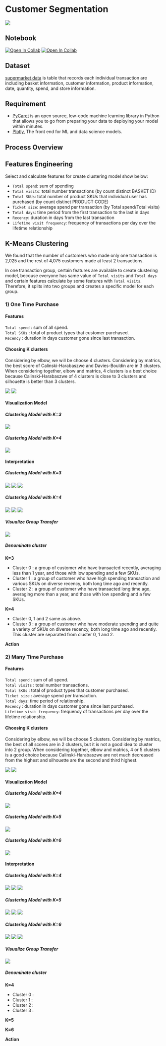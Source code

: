 # Customer Segmentation
[![](https://img.shields.io/badge/-Python-yellow)](https://www.python.org/)

## Notebook
[![Open In Collab](https://colab.research.google.com/assets/colab-badge.svg)](https://colab.research.google.com/github/NittyNice/BADS7105-CRM-Analytics/blob/main/Assignment-2_Customer%20segmentation/Customer_segmentation.ipynb) 
[![Open In Collab](https://colab.research.google.com/assets/colab-badge.svg)](https://colab.research.google.com/github/NittyNice/BADS7105-CRM-Analytics/blob/main/Assignment-2_Customer%20segmentation/Customer_segmentation_lighten.ipynb) 

## Dataset
[supermarket data](https://github.com/NittyNice/BADS7105-CRM-Analytics/blob/main/data/Supermarket%20Data.csv) is table that records each individual transaction are including basket information, customer information, product information, date, quantity, spend, and store information.  

## Requirement
- [PyCaret](https://pycaret.org/) is an open source, low-code machine learning library in Python that allows you to go from preparing your data to deploying your model within minutes.
- [Plotly](https://plotly.com/), The front end for ML and data science models.

## Process Overview

## Features Engineering
Select and calculate features for create clustering model show below:  
- `Total spend`: sum of spending
- `Total visits`: total number transactions (by count distinct BASKET ID)
- `Total SKUs`: total number of product SKUs that individual user has purchased (by count distinct PRODUCT CODE)
- `Ticket size`: average spend per transaction (by Total spend/Total visits)
- `Total days`: time period from the first transaction to the last in days
- `Recency`: duration in days from the last transaction
- `Lifetime visit frequency`: frequency of transactions per day over the lifetime relationship

## K-Means Clustering
We found that the number of customers who made only one transaction is 2,025 and the rest of 4,075 customers made at least 2 transactions.  
  
In one transaction group, certain features are available to create clustering model, becouse everyone has same value of `Total visits` and `Total days` and certain features calculate by some features with `Total visits`. Therefore, it splits into two groups and creates a specific model for each group.  

### 1) One Time Purchase
#### Features
`Total spend` : sum of all spend.  
`Total SKUs` : total of product types that customer purchased.  
`Recency` : duration in days customer gone since last transaction.  

#### Choosing K clusters
Considering by elbow, we will be choose 4 clusters. Considering by matrics, the best score of Calinski-Harabaszwe and Davies-Bouldin are in 3 clusters.
When considering together, elbow and matrics, 4 clusters is a best choice because Calinski-Harabaszwe of 4 clusters is close to 3 clusters and silhouette is better than 3 clusters.  

![](./img/onetime_kmean_select_k_metrics.png)
![](./img/onetime_kmean_plot_elbow.png)

#### Visualization Model
##### Clustering Model with K=3
![](./img/onetime_kmean_k3_plot_model.png)
##### Clustering Model with K=4
![](./img/onetime_kmean_k4_plot_model.png)

#### Interpretation
##### Clustering Model with K=3
![](./img/onetime_kmean_k3_plot_distribution.png)
![](./img/onetime_kmean_k3_boxplot.png)
![](./img/onetime_kmean_k3_statistics.png)

##### Clustering Model with K=4
![](./img/onetime_kmean_k4_plot_distribution.png)
![](./img/onetime_kmean_k4_boxplot.png)
![](./img/onetime_kmean_k4_statistics.png)

##### Visualize Group Transfer
![](./img/onetime_sankey.png)

##### Denominate cluster
**K=3**
- Cluster 0 : a group of customer who have transacted recently, averaging less than 1 year, and those with low spending and a few SKUs.  
- Cluster 1 : a group of customer who have high spending transaction and various SKUs on diverse recency, both long time ago and recently.  
- Cluster 2 : a group of customer who have transacted long time ago, averaging more than a year, and those with low spending and a few SKUs.  

**K=4**
- Cluster 0, 1 and 2 same as above.
- Cluster 3 : a group of customer who have moderate spending and quite a variety of SKUs on diverse recency, both long time ago and recently. This cluster are separated from cluster 0, 1 and 2.  

**Action**


### 2) Many Time Purchase
#### Features
`Total spend` : sum of all spend.  
`Total visits` : total number transactions.  
`Total SKUs` : total of product types that customer purchased.  
`Ticket size` : average spend per transaction.  
`Total days`: time period of relationship.  
`Recency` : duration in days customer gone since last purchased.  
`Lifetime visit frequency`: frequency of transactions per day over the lifetime relationship.  

#### Choosing K clusters
Considering by elbow, we will be choose 5 clusters. Considering by matrics, the best of all scores are in 2 clusters, but it is not a good idea to cluster into 2 group.
When considering together, elbow and matrics, 4 or 5 clusters is a good choice because Calinski-Harabaszwe are not much decreased from the highest and silhouette are the second and third highest.  

![](./img/manytime_kmean_select_k_metrics.png)
![](./img/manytime_kmean_plot_elbow.png)

#### Visualization Model
##### Clustering Model with K=4
![](./img/manytime_kmean_k4_plot_model.png)
##### Clustering Model with K=5
![](./img/manytime_kmean_k5_plot_model.png)
##### Clustering Model with K=6
![](./img/manytime_kmean_k6_plot_model.png)

#### Interpretation
##### Clustering Model with K=4
![](./img/manytime_kmean_k4_plot_distribution.png)
![](./img/manytime_kmean_k4_boxplot.png)
![](./img/manytime_kmean_k4_statistics.png)

##### Clustering Model with K=5
![](./img/manytime_kmean_k5_plot_distribution.png)
![](./img/manytime_kmean_k5_boxplot.png)
![](./img/manytime_kmean_k5_statistics.png)

##### Clustering Model with K=6
![](./img/manytime_kmean_k6_plot_distribution.png)
![](./img/manytime_kmean_k6_boxplot.png)
![](./img/manytime_kmean_k6_statistics.png)

##### Visualize Group Transfer
![](./img/manytime_sankey.png)

##### Denominate cluster
**K=4**
- Cluster 0 :  
- Cluster 1 :  
- Cluster 2 :  
- Cluster 3 : 

**K=5**


**K=6**


**Action**



